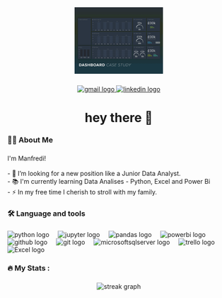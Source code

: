 <div align="center">
  <img src="Dashboard.gif" height="150" />
</div>


###

<div align="center">
  <a href="mailto:manfredi.di.sicilia@gmail.com?subject=Contato" target="_blank">
    <img src="https://upload.wikimedia.org/wikipedia/commons/7/7e/Gmail_icon_%282020%29.svg" height="35" alt="gmail logo"  />
  </a>
  <a href="https://www.linkedin.com/in/manfs/" target="_blank">
    <img src="https://upload.wikimedia.org/wikipedia/commons/8/81/LinkedIn_icon.svg" height="35" alt="linkedin logo"  />
  </a>
</div>

###

<h1 align="center">hey there 👋</h1>

###

<h3 align="left">👩‍💻  About Me</h3>

###

<p align="left">I'm Manfredi!<br><br>- 🔭 I’m looking for a new position like a Junior Data Analyst.<br>- 📚 I'm currently learning Data Analises - Python, Excel and Power Bi<br>- ⚡️ In my free time I cherish to stroll with my family.</p>

###

<h3 align="left">🛠 Language and tools</h3>

###

<div align="left">
  <img src="https://cdn.jsdelivr.net/gh/devicons/devicon/icons/python/python-original.svg" height="40" alt="python logo"  />
  <img width="12" />
  <img src="https://cdn.jsdelivr.net/gh/devicons/devicon/icons/jupyter/jupyter-original.svg" height="40" alt="jupyter logo"  />
  <img width="12" />
  <img src="https://upload.wikimedia.org/wikipedia/commons/2/22/Pandas_mark.svg" height="40" alt="pandas logo"  />
  <img width="12" />
  <img src="https://logos-world.net/wp-content/uploads/2022/02/Microsoft-Power-BI-Symbol-700x394.png" height="30" alt="powerbi logo" />
  <img width="12" />
  <img src="https://github.githubassets.com/assets/GitHub-Mark-ea2971cee799.png" height="40" alt="github logo"  />
  <img width="12" />
  <img src="https://cdn.jsdelivr.net/gh/devicons/devicon/icons/git/git-original.svg" height="40" alt="git logo"  />
  <img width="12" />
  <img src="https://cdn.jsdelivr.net/gh/devicons/devicon/icons/microsoftsqlserver/microsoftsqlserver-plain.svg" height="40" alt="microsoftsqlserver logo"  />
  <img width="12" />
  <img src="https://cdn.jsdelivr.net/gh/devicons/devicon/icons/trello/trello-plain.svg" height="40" alt="trello logo"  />
  <img width="12" />
  <img src="https://upload.wikimedia.org/wikipedia/commons/3/34/Microsoft_Office_Excel_%282019%E2%80%93present%29.svg" height="40" alt="Excel logo"  />
  <img width="12" />
</div>

###

<h3 align="left">🔥   My Stats :</h3>

###

<div align="center">
  <img src="https://streak-stats.demolab.com?user=King-Manfredi&locale=en&mode=daily&theme=dark&hide_border=false&border_radius=5&order=3" height="220" alt="streak graph"  />
</div>

###
